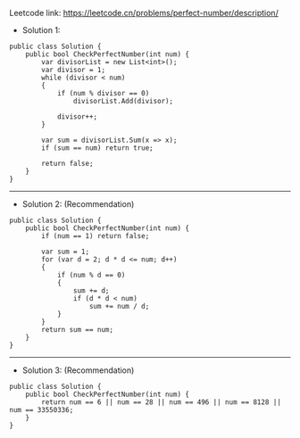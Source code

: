 Leetcode link: https://leetcode.cn/problems/perfect-number/description/ 

- Solution 1:
```
public class Solution {
    public bool CheckPerfectNumber(int num) {
        var divisorList = new List<int>();
        var divisor = 1;
        while (divisor < num)
        {
            if (num % divisor == 0)
                divisorList.Add(divisor);

            divisor++;  
        }

        var sum = divisorList.Sum(x => x);
        if (sum == num) return true;

        return false;
    }
}
```
---

- Solution 2: (Recommendation)
```
public class Solution {
    public bool CheckPerfectNumber(int num) {
        if (num == 1) return false;

        var sum = 1;
        for (var d = 2; d * d <= num; d++)
        {
            if (num % d == 0)
            {
                sum += d;
                if (d * d < num)
                    sum += num / d;
            }
        }
        return sum == num;
    }
}
```
---

- Solution 3: (Recommendation)
```
public class Solution {
    public bool CheckPerfectNumber(int num) {
        return num == 6 || num == 28 || num == 496 || num == 8128 || num == 33550336;
    }
}
```
